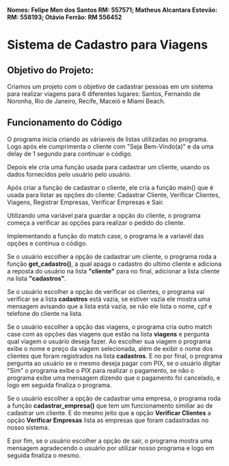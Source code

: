 **Nomes: Felipe Men dos Santos RM: 557571; Matheus Alcantara Estevão: RM: 558193; Otávio Ferrão: RM 556452**

# Sistema de Cadastro para Viagens

## Objetivo do Projeto:

Criamos um projeto com o objetivo de cadastrar pessoas em um sistema para realizar viagens para 6 diferentes lugares: Santos, Fernando de Noronha, Rio de Janeiro, Recife, Maceió e Miami Beach.

## Funcionamento do Código

O programa inicia criando as váriaveis de listas utilizadas no programa.
Logo após ele cumprimenta o cliente com "Seja Bem-Vindo(a)" e da uma delay de 1 segundo para continuar o código.

Depois ele cria uma função usada para cadastrar um cliente, usando os dados fornecidos pelo usuário pelo usuário.

Após criar a função de cadastrar o cliente, ele cria a função main() que é usada para listar as opções do cliente: Cadastrar Cliente, Verificar Clientes, Viagens, Registrar Empresas, Verificar Empresas e Sair.

Utilizando uma variável para guardar a opção do cliente, o programa começa a verificar as opções para realizar o pedido do cliente.

Implementando a função do match case, o programa le a variavél das opçôes e continua o código.

Se o usuário escolher a opção de cadastrar um cliente, o programa roda a função **get_cadastro()**, a qual apaga o cadastro do ultimo cliente e adiciona a reposta do usuário na lista **"cliente"** para no final, adicionar a lista cliente na lista **"cadastros"**.

Se o usuário escolher a opção de verificar os clientes, o programa vai verificar se a lista **cadastros** está vazia, se estiver vazia ele mostra uma mensagem avisando que a lista está vazia, se não ele lista o nome, cpf e telefone do cliente na lista.

Se o usuário escolher a opção das viagens, o programa cria outro match case com as opções das viagens que estão na lista **viagens** e pergunta qual viagem o usuário deseja fazer.
  Ao escolher sua viagem o programa exibe o nome e preço da viagem selecionada, além de exibir o nome dos clientes que foram registrados na lista **cadastros**.
  E no por final, o programa pergunta ao usuário se o mesmo deseja pagar com PIX, se o usuário digitar "Sim" o programa exibe o PIX para realizar o pagamento, se não o programa exibe uma mensagem dizendo que o pagamento foi cancelado, e logo em seguida finaliza o programa.

Se o usuário escolher a opção de cadastrar uma empresa, o programa roda a função **cadastrar_empresa()** que tem um funcionamento similiar ao de cadastrar um cliente. E do mesmo jeito que a opção **Verificar Clientes** a opção **Verificar Empresas** lista as empresas que foram cadastradas no nosso sistema.
  
E por fim, se o usuário escolher a opção de sair, o programa mostra uma mensagem agradecendo o usuário por utilizar nosso programa e logo em seguida finaliza o mesmo.


